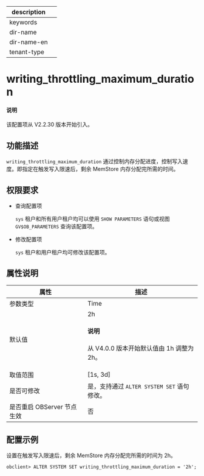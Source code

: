|description||
|---|---|
|keywords||
|dir-name||
|dir-name-en||
|tenant-type||

# writing_throttling_maximum_duration

<main id="notice" type='explain'>
  <h4>说明</h4>
  <p>该配置项从 V2.2.30 版本开始引入。</p>
</main>

## 功能描述

`writing_throttling_maximum_duration` 通过控制内存分配进度，控制写入速度。即指定在触发写入限速后，剩余 MemStore 内存分配完所需的时间。

## 权限要求

* 查询配置项

  `sys` 租户和所有用户租户均可以使用 `SHOW PARAMETERS` 语句或视图 `GV$OB_PARAMETERS` 查询该配置项。

* 修改配置项

  `sys` 租户和用户租户均可修改该配置项。

## 属性说明

|      **属性**    |   **描述**   |
|------------------|--------------|
| 参数类型             | Time       |
| 默认值               | 2h <main id="notice" type='explain'><h4>说明</h4><p>从 V4.0.0 版本开始默认值由 1h 调整为 2h。</p></main>        |
| 取值范围             | [1s, 3d] |
| 是否可修改           | 是，支持通过 `ALTER SYSTEM SET` 语句修改。|
| 是否重启 OBServer 节点生效 | 否          |

## 配置示例

设置在触发写入限速后，剩余 MemStore 内存分配完所需的时间为 2h。

```shell
obclient> ALTER SYSTEM SET writing_throttling_maximum_duration = '2h';
```
